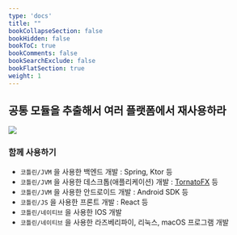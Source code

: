 ```yaml
---
type: 'docs'
title: ""
bookCollapseSection: false
bookHidden: false
bookToC: true
bookComments: false
bookSearchExclude: false
bookFlatSection: true
weight: 1
---
```


## 공통 모듈을 추출해서 여러 플랫폼에서 재사용하라

![](../../images/아이템%2025.%20공통%20모듈을%20추출해서%20여러%20플랫폼에서%20재사용하라_24.png)

### 함께 사용하기

- `코틀린/JVM` 을 사용한 백엔드 개발 : Spring, Ktor 등
- `코틀린/JVM` 을 사용한 데스크톱(애플리케이션) 개발 : [TornatoFX](https://tornadofx.io/) 등
- `코틀린/JVM` 을 사용한 안드로이드 개발 : Android SDK 등
- `코틀린/JS` 을 사용한 프론트 개발 : React 등
- `코틀린/네이티브` 을 사용한 IOS 개발
- `코틀린/네이티브` 을 사용한 라즈베리파이, 리눅스, macOS 프로그램 개발